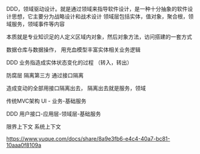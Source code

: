 DDD，领域驱动设计。就是通过领域来指导软件设计，是一种十分抽象的软件设计思想，它主要分为战略设计和战术设计
领域层包括实体，值对象，聚合根，领域服务，领域事件等内容

本质就是专业知识足的人定义区域内对象，然后对象方法，访问搭建的一套方式


数据仓库与数据操作，
用充血模型丰富实体相关业务逻辑

DDD 业务指造成实体状态变化的过程 （转入，转出）

防腐层 隔离第三方 通过接口隔离

造成变动的全部用接口隔离出去， 隔离出去就是服务，领域

传统MVC架构 
UI - 业务-基础服务

DDD
用户接口-应用层-领域层-基础服务

限界上下文 系统上下文

https://www.yuque.com/docs/share/8a9e3fb6-e4c4-40a7-bc81-10aaa0f8109a
